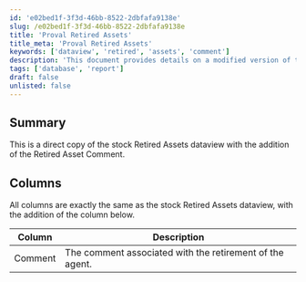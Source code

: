 ```yaml
---
id: 'e02bed1f-3f3d-46bb-8522-2dbfafa9138e'
slug: /e02bed1f-3f3d-46bb-8522-2dbfafa9138e
title: 'Proval Retired Assets'
title_meta: 'Proval Retired Assets'
keywords: ['dataview', 'retired', 'assets', 'comment']
description: 'This document provides details on a modified version of the stock Retired Assets dataview, which now includes an additional column for comments associated with the retirement of agents.'
tags: ['database', 'report']
draft: false
unlisted: false
---
```


## Summary

This is a direct copy of the stock Retired Assets dataview with the addition of the Retired Asset Comment.

## Columns

All columns are exactly the same as the stock Retired Assets dataview, with the addition of the column below.

| Column  | Description                                             |
|---------|---------------------------------------------------------|
| Comment | The comment associated with the retirement of the agent. |

